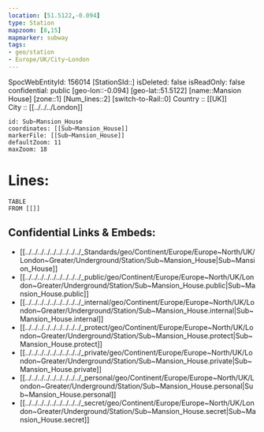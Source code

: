 ```yaml
---
location: [51.5122,-0.094] 
type: Station 
mapzoom: [8,15] 
mapmarker: subway 
tags:
- geo/station
- Europe/UK/City~London
---
```

SpocWebEntityId: 156014
[StationSId::] 
isDeleted: false
isReadOnly: false
confidential: public
[geo-lon::-0.094] 
[geo-lat::51.5122] 
[name::Mansion House] 
[zone::1] 
[Num_lines::2] 
[switch-to-Rail::0] 
Country :: [[UK]]  
City :: [[../../../London]]  


```leaflet
id: Sub~Mansion_House
coordinates: [[Sub~Mansion_House]] 
markerFile: [[Sub~Mansion_House]] 
defaultZoom: 11 
maxZoom: 18
```


# Lines: 
```dataview
TABLE 
FROM [[]] 
```

## Confidential Links & Embeds: 
- [[../../../../../../../../../_Standards/geo/Continent/Europe/Europe~North/UK/London~Greater/Underground/Station/Sub~Mansion_House|Sub~Mansion_House]] 
- [[../../../../../../../../../_public/geo/Continent/Europe/Europe~North/UK/London~Greater/Underground/Station/Sub~Mansion_House.public|Sub~Mansion_House.public]] 
- [[../../../../../../../../../_internal/geo/Continent/Europe/Europe~North/UK/London~Greater/Underground/Station/Sub~Mansion_House.internal|Sub~Mansion_House.internal]] 
- [[../../../../../../../../../_protect/geo/Continent/Europe/Europe~North/UK/London~Greater/Underground/Station/Sub~Mansion_House.protect|Sub~Mansion_House.protect]] 
- [[../../../../../../../../../_private/geo/Continent/Europe/Europe~North/UK/London~Greater/Underground/Station/Sub~Mansion_House.private|Sub~Mansion_House.private]] 
- [[../../../../../../../../../_personal/geo/Continent/Europe/Europe~North/UK/London~Greater/Underground/Station/Sub~Mansion_House.personal|Sub~Mansion_House.personal]] 
- [[../../../../../../../../../_secret/geo/Continent/Europe/Europe~North/UK/London~Greater/Underground/Station/Sub~Mansion_House.secret|Sub~Mansion_House.secret]] 
